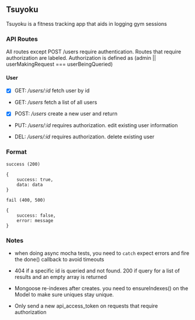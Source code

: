 ## Tsuyoku ##

Tsuyoku is a fitness tracking app that aids in logging gym sessions

### API Routes ###

All routes except POST /users require authentication. Routes that require authorization are labeled.
Authorization is defined as (admin || userMakingRequest === userBeingQueried)

#### User ####

- [x] GET: */users/:id*
fetch user by id

- GET: */users* 
fetch a list of all users

- [x] POST: */users*
create a new user and return

- PUT: */users/:id*
requires authorization. edit existing user information

- DEL: */users/:id*
requires authorization. delete existing user

### Format ###

`success (200)`

```
{
    success: true,
    data: data
}
```

`fail (400, 500)`

```
{
    success: false,
    error: message
}
```


### Notes ###
- when doing async mocha tests, you need to `catch` expect errors and fire the done() callback to avoid timeouts

- 404 if a specific id is queried and not found. 200 if query for a list of results and an empty array is returned

- Mongoose re-indexes after creates. you need to ensureIndexes() on the Model to make sure uniques stay unique.

- Only send a new api_access_token on requests that require authorization